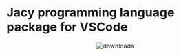 # Jacy programming language package for VSCode


<p align="center">
    <a><img alt="downloads" src="https://img.shields.io/visual-studio-marketplace/d/jacy-lang.jacy-lang?color=f36d6c&style=for-the-badge"></a>
</p>


